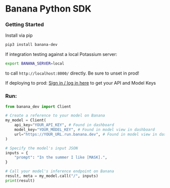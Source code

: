 # Banana Python SDK

### Getting Started

Install via pip
```bash
pip3 install banana-dev
```

If integration testing against a local Potassium server:
```bash
export BANANA_SERVER=local
```
to call `http://localhost:8000/` directly. Be sure to unset in prod!


If deploying to prod:
[Sign in / log in here](https://app.banana.dev) to get your API and Model Keys

### Run:

```python
from banana_dev import Client

# Create a reference to your model on Banana
my_model = Client(
    api_key="YOUR_API_KEY", # Found in dashboard
    model_key="YOUR_MODEL_KEY", # Found in model view in dashboard
    url="https://YOUR_URL.run.banana.dev", # Found in model view in dashboard
)

# Specify the model's input JSON
inputs = {
    "prompt": "In the summer I like [MASK].",
}

# Call your model's inference endpoint on Banana
result, meta = my_model.call("/", inputs)
print(result)
```

